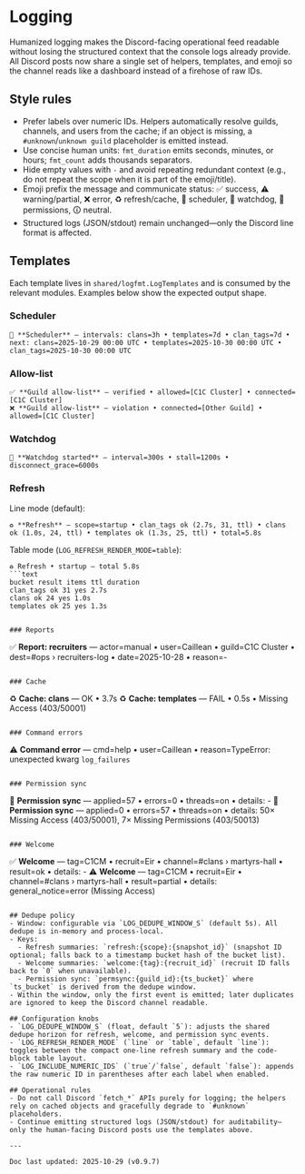 # Logging

Humanized logging makes the Discord-facing operational feed readable without losing the structured context that the console logs already provide. All Discord posts now share a single set of helpers, templates, and emoji so the channel reads like a dashboard instead of a firehose of raw IDs.

## Style rules
- Prefer labels over numeric IDs. Helpers automatically resolve guilds, channels, and users from the cache; if an object is missing, a `#unknown`/`unknown guild` placeholder is emitted instead.
- Use concise human units: `fmt_duration` emits seconds, minutes, or hours; `fmt_count` adds thousands separators.
- Hide empty values with `-` and avoid repeating redundant context (e.g., do not repeat the scope when it is part of the emoji/title).
- Emoji prefix the message and communicate status: ✅ success, ⚠️ warning/partial, ❌ error, ♻️ refresh/cache, 🧭 scheduler, 🐶 watchdog, 🔐 permissions, 🛈 neutral.
- Structured logs (JSON/stdout) remain unchanged—only the Discord line format is affected.

## Templates
Each template lives in `shared/logfmt.LogTemplates` and is consumed by the relevant modules. Examples below show the expected output shape.

### Scheduler
```
🧭 **Scheduler** — intervals: clans=3h • templates=7d • clan_tags=7d • next: clans=2025-10-29 00:00 UTC • templates=2025-10-30 00:00 UTC • clan_tags=2025-10-30 00:00 UTC
```

### Allow-list
```
✅ **Guild allow-list** — verified • allowed=[C1C Cluster] • connected=[C1C Cluster]
❌ **Guild allow-list** — violation • connected=[Other Guild] • allowed=[C1C Cluster]
```

### Watchdog
```
🐶 **Watchdog started** — interval=300s • stall=1200s • disconnect_grace=6000s
```

### Refresh
Line mode (default):
```
♻️ **Refresh** — scope=startup • clan_tags ok (2.7s, 31, ttl) • clans ok (1.0s, 24, ttl) • templates ok (1.3s, 25, ttl) • total=5.8s
```
Table mode (`LOG_REFRESH_RENDER_MODE=table`):
```
♻️ Refresh • startup — total 5.8s
```text
bucket result items ttl duration
clan_tags ok 31 yes 2.7s
clans ok 24 yes 1.0s
templates ok 25 yes 1.3s
```
```

### Reports
```
✅ **Report: recruiters** — actor=manual • user=Caillean • guild=C1C Cluster • dest=#ops › recruiters-log • date=2025-10-28 • reason=-
```

### Cache
```
♻️ **Cache: clans** — OK • 3.7s
♻️ **Cache: templates** — FAIL • 0.5s • Missing Access (403/50001)
```

### Command errors
```
⚠️ **Command error** — cmd=help • user=Caillean • reason=TypeError: unexpected kwarg `log_failures`
```

### Permission sync
```
🔐 **Permission sync** — applied=57 • errors=0 • threads=on • details: -
🔐 **Permission sync** — applied=0 • errors=57 • threads=on • details: 50× Missing Access (403/50001), 7× Missing Permissions (403/50013)
```

### Welcome
```
✅ **Welcome** — tag=C1CM • recruit=Eir • channel=#clans › martyrs-hall • result=ok • details: -
⚠️ **Welcome** — tag=C1CM • recruit=Eir • channel=#clans › martyrs-hall • result=partial • details: general_notice=error (Missing Access)
```

## Dedupe policy
- Window: configurable via `LOG_DEDUPE_WINDOW_S` (default 5s). All dedupe is in-memory and process-local.
- Keys:
  - Refresh summaries: `refresh:{scope}:{snapshot_id}` (snapshot ID optional; falls back to a timestamp bucket hash of the bucket list).
  - Welcome summaries: `welcome:{tag}:{recruit_id}` (recruit ID falls back to `0` when unavailable).
  - Permission sync: `permsync:{guild_id}:{ts_bucket}` where `ts_bucket` is derived from the dedupe window.
- Within the window, only the first event is emitted; later duplicates are ignored to keep the Discord channel readable.

## Configuration knobs
- `LOG_DEDUPE_WINDOW_S` (float, default `5`): adjusts the shared dedupe horizon for refresh, welcome, and permission sync events.
- `LOG_REFRESH_RENDER_MODE` (`line` or `table`, default `line`): toggles between the compact one-line refresh summary and the code-block table layout.
- `LOG_INCLUDE_NUMERIC_IDS` (`true`/`false`, default `false`): appends the raw numeric ID in parentheses after each label when enabled.

## Operational rules
- Do not call Discord `fetch_*` APIs purely for logging; the helpers rely on cached objects and gracefully degrade to `#unknown` placeholders.
- Continue emitting structured logs (JSON/stdout) for auditability—only the human-facing Discord posts use the templates above.

---

Doc last updated: 2025-10-29 (v0.9.7)
